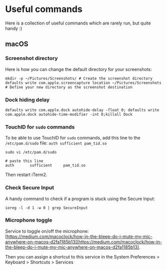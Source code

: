 # Useful commands

Here is a collection of useful commands which are rarely run, but quite handy :)

## macOS

### Screenshot directory

Here is how you can change the default directory for your screenshots:

```shell
mkdir -p ~/Pictures/Screenshots/ # Create the screenshot directory
defaults write com.apple.screencapture location ~/Pictures/Screenshots # Define your new directory as the screenshot destination
```

### Dock hiding delay

```shell
defaults write com.apple.dock autohide-delay -float 0; defaults write com.apple.dock autohide-time-modifier -int 0;killall Dock
```

### TouchID for `sudo` commands

To be able to use TouchID for `sudo` commands, add this line to the `/etc/pam.d/sudo` file: `auth sufficient pam_tid.so`

```shell
sudo vi /etc/pam.d/sudo

# paste this line
auth       sufficient     pam_tid.so
```

Then restart iTerm2.

### Check Secure Input

A handy command to check if a program is stuck using the Secure Input:
```shell
ioreg -l -d 1 -w 0 | grep SecureInput
```



### Microphone toggle

Service to toggle on/off the microphone: [https://medium.com/macoclock/how-in-the-bleep-do-i-mute-my-mic-anywhere-on-macos-d2fa1185b13](https://medium.com/macoclock/how-in-the-bleep-do-i-mute-my-mic-anywhere-on-macos-d2fa1185b13).

Then you can assign a shortcut to this service in the System Preferences > Keyboard > Shortcuts > Services
